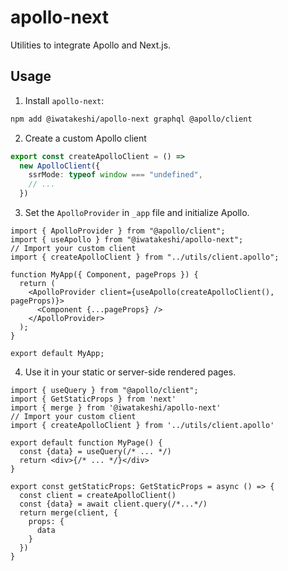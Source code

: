 # apollo-next

Utilities to integrate Apollo and Next.js.

## Usage

1. Install `apollo-next`:

```bash
npm add @iwatakeshi/apollo-next graphql @apollo/client
```

2. Create a custom Apollo client

```ts
export const createApolloClient = () =>
  new ApolloClient({
    ssrMode: typeof window === "undefined",
    // ...
  })
```

3. Set the `ApolloProvider` in `_app` file and initialize Apollo.

```tsx
import { ApolloProvider } from "@apollo/client";
import { useApollo } from "@iwatakeshi/apollo-next";
// Import your custom client
import { createApolloClient } from "../utils/client.apollo";

function MyApp({ Component, pageProps }) {
  return (
    <ApolloProvider client={useApollo(createApolloClient(), pageProps)}>
      <Component {...pageProps} />
    </ApolloProvider>
  );
}

export default MyApp;
```

4. Use it in your static or server-side rendered pages.

```tsx
import { useQuery } from "@apollo/client";
import { GetStaticProps } from 'next'
import { merge } from '@iwatakeshi/apollo-next'
// Import your custom client
import { createApolloClient } from '../utils/client.apollo'

export default function MyPage() {
  const {data} = useQuery(/* ... */)
  return <div>{/* ... */}</div>
}

export const getStaticProps: GetStaticProps = async () => {
  const client = createApolloClient()
  const {data} = await client.query(/*...*/)
  return merge(client, {
    props: {
      data
    }
  })
}

```
